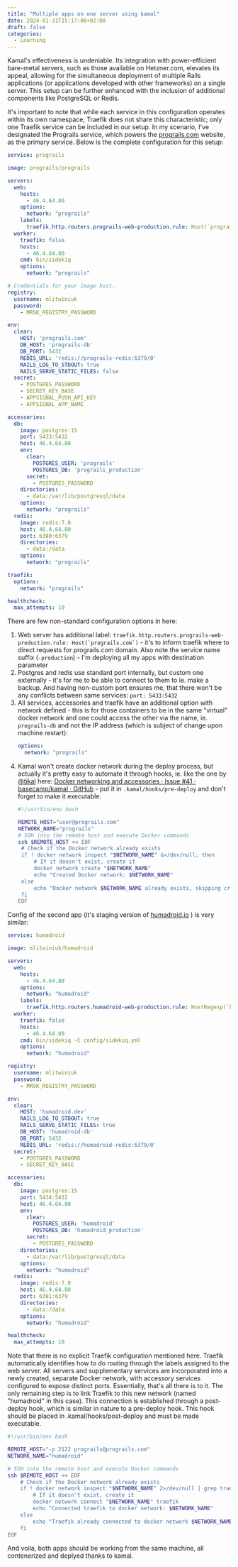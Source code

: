 ```yaml
---
title: "Multiple apps on one server using kamal"
date: 2024-01-31T15:17:00+02:00
draft: false
categories:
  - Learning
---
```


Kamal's effectiveness is undeniable. Its integration with power-efficient bare-metal servers, such as those available on Hetzner.com, elevates its appeal, allowing for the simultaneous deployment of multiple Rails applications (or applications developed with other frameworks) on a single server. This setup can be further enhanced with the inclusion of additional components like PostgreSQL or Redis.

It's important to note that while each service in this configuration operates within its own namespace, Traefik does not share this characteristic; only one Traefik service can be included in our setup. In my scenario, I've designated the Prograils service, which powers the [prograils.com](https://prograils.com) website, as the primary service. Below is the complete configuration for this setup:

```yaml
service: prograils

image: prograils/prograils

servers:
  web:
    hosts:
      - 46.4.64.80
    options:
      network: "prograils"
    labels:
      traefik.http.routers.prograils-web-production.rule: Host(`prograils.com`)
  worker:
    traefik: false
    hosts:
      - 46.4.64.80
    cmd: bin/sidekiq
    options:
      network: "prograils"

# Credentials for your image host.
registry:
  username: mlitwiniuk
  password:
    - MRSK_REGISTRY_PASSWORD

env:
  clear:
    HOST: 'prograils.com'
    DB_HOST: 'prograils-db'
    DB_PORT: 5432
    REDIS_URL: 'redis://prograils-redis:6379/0'
    RAILS_LOG_TO_STDOUT: true
    RAILS_SERVE_STATIC_FILES: false
  secret:
    - POSTGRES_PASSWORD
    - SECRET_KEY_BASE
    - APPSIGNAL_PUSH_API_KEY
    - APPSIGNAL_APP_NAME

accessories:
  db:
    image: postgres:15
    port: 5433:5432
    host: 46.4.64.80
    env:
      clear:
        POSTGRES_USER: 'prograils'
        POSTGRES_DB: 'prograils_production'
      secret:
        - POSTGRES_PASSWORD
    directories:
      - data:/var/lib/postgresql/data
    options:
      network: "prograils"
  redis:
    image: redis:7.0
    host: 46.4.64.80
    port: 6380:6379
    directories:
      - data:/data
    options:
      network: "prograils"

traefik:
  options:
    network: "prograils"

healthcheck:
  max_attempts: 10
```


There are few non-standard configuration options in here:

1. Web server has additional label: ```traefik.http.routers.prograils-web-production.rule: Host(`prograils.com`)``` - it's to inform traefik where to direct requests for prograils.com domain. Also note the service name suffix (`-production`) - I'm deploying all my apps with destination parameter
2. Postgres and redis use standard port internally, but custom one externally - it's for me to be able to connect to them to ie. make a backup. And having non-custom port ensures me, that there won't be any conflicts between same services: `port: 5433:5432`
3. All services, accessories and traefik have an additional option with network defined - this is for those containers to be in the same "virtual" docker network and one could access the other via the name, ie. `prograils-db` and not the IP address (which is subject of change upon machine restart):
   ```yaml
   options:
     network: "prograils"
   ```
4. Kamal won't create docker network during the deploy process, but actually it's pretty easy to automate it through hooks, ie. like the one by [@tikal](https://github.com/tikal "{rel='nofollow' target='_blank'}") here: [Docker networking and accessories · Issue #41 · basecamp/kamal · GitHub](https://github.com/basecamp/kamal/issues/41#issuecomment-1789223148 "{rel='nofollow' target='_blank'}") - put it in `.kamal/hooks/pre-deploy` and don't forget to make it executable.
   ```bash
   #!/usr/bin/env bash

   REMOTE_HOST="user@prograils.com"
   NETWORK_NAME="prograils"
   # SSH into the remote host and execute Docker commands
   ssh $REMOTE_HOST << EOF
    # Check if the Docker network already exists
    if ! docker network inspect "$NETWORK_NAME" &>/dev/null; then
        # If it doesn't exist, create it
        docker network create "$NETWORK_NAME"
        echo "Created Docker network: $NETWORK_NAME"
    else
        echo "Docker network $NETWORK_NAME already exists, skipping creation."
    fi
   EOF


Config of the second app (it's staging version of [humadroid.io](https://humadroid.io) ) is very similar:


```yaml
service: humadroid

image: mlitwiniuk/humadroid

servers:
  web:
    hosts:
      - 46.4.64.80
    options:
      network: "humadroid"
    labels:
      traefik.http.routers.humadroid-web-production.rule: HostRegexp(`humadroid.dev`, `{subdomain:[a-z0-9]+}.humadroid.dev`)
  worker:
    traefik: false
    hosts:
      - 46.4.64.80
    cmd: bin/sidekiq -C config/sidekiq.yml
    options:
      network: "humadroid"

registry:
  username: mlitwiniuk
  password:
    - MRSK_REGISTRY_PASSWORD

env:
  clear:
    HOST: 'humadroid.dev'
    RAILS_LOG_TO_STDOUT: true
    RAILS_SERVE_STATIC_FILES: true
    DB_HOST: 'humadroid-db'
    DB_PORT: 5432
    REDIS_URL: 'redis://humadroid-redis:6379/0'
  secret:
    - POSTGRES_PASSWORD
    - SECRET_KEY_BASE

accessories:
  db:
    image: postgres:15
    port: 5434:5432
    host: 46.4.64.80
    env:
      clear:
        POSTGRES_USER: 'humadroid'
        POSTGRES_DB: 'humadroid_production'
      secret:
        - POSTGRES_PASSWORD
    directories:
      - data:/var/lib/postgresql/data
    options:
      network: "humadroid"
  redis:
    image: redis:7.0
    host: 46.4.64.80
    port: 6381:6379
    directories:
      - data:/data
    options:
      network: "humadroid"

healthcheck:
  max_attempts: 10
```

Note that there is no explicit Traefik configuration mentioned here. Traefik automatically identifies how to do routing through the labels assigned to the web server. All servers and supplementary services are incorporated into a newly created, separate Docker network, with accessory services configured to expose distinct ports. Essentially, that's all there is to it. The only remaining step is to link Traefik to this new network (named "humadroid" in this case). This connection is established through a post-deploy hook, which is similar in nature to a pre-deploy hook. This hook should be placed in .kamal/hooks/post-deploy and must be made executable.

```bash
#!/usr/bin/env bash

REMOTE_HOST="-p 2122 prograils@prograils.com"
NETWORK_NAME="humadroid"

# SSH into the remote host and execute Docker commands
ssh $REMOTE_HOST << EOF
    # Check if the Docker network already exists
    if ! docker network inspect "$NETWORK_NAME" 2>/dev/null | grep traefik; then
        # If it doesn't exist, create it
        docker network connect "$NETWORK_NAME" traefik
        echo "Connected traefik to docker network: $NETWORK_NAME"
    else
        echo "Traefik already connected to docker network $NETWORK_NAME ."
    fi
EOF
```

And voila, both apps should be working from the same machine, all contenerized and deplyed thanks to kamal.
